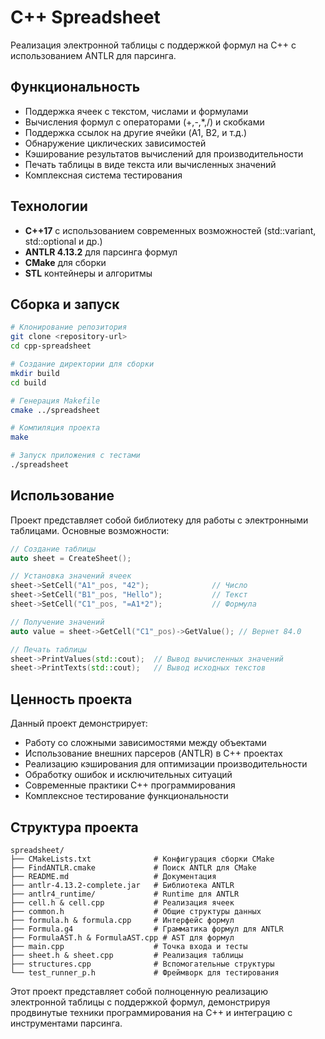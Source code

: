 # C++ Spreadsheet

Реализация электронной таблицы с поддержкой формул на C++ с использованием ANTLR для парсинга.

## Функциональность

- Поддержка ячеек с текстом, числами и формулами
- Вычисления формул с операторами (+,-,*,/) и скобками
- Поддержка ссылок на другие ячейки (A1, B2, и т.д.)
- Обнаружение циклических зависимостей
- Кэширование результатов вычислений для производительности
- Печать таблицы в виде текста или вычисленных значений
- Комплексная система тестирования

## Технологии

- **C++17** с использованием современных возможностей (std::variant, std::optional и др.)
- **ANTLR 4.13.2** для парсинга формул
- **CMake** для сборки
- **STL** контейнеры и алгоритмы

## Сборка и запуск

```bash
# Клонирование репозитория
git clone <repository-url>
cd cpp-spreadsheet

# Создание директории для сборки
mkdir build
cd build

# Генерация Makefile
cmake ../spreadsheet

# Компиляция проекта
make

# Запуск приложения с тестами
./spreadsheet
```

## Использование

Проект представляет собой библиотеку для работы с электронными таблицами. Основные возможности:

```cpp
// Создание таблицы
auto sheet = CreateSheet();

// Установка значений ячеек
sheet->SetCell("A1"_pos, "42");              // Число
sheet->SetCell("B1"_pos, "Hello");           // Текст
sheet->SetCell("C1"_pos, "=A1*2");           // Формула

// Получение значений
auto value = sheet->GetCell("C1"_pos)->GetValue(); // Вернет 84.0

// Печать таблицы
sheet->PrintValues(std::cout);  // Вывод вычисленных значений
sheet->PrintTexts(std::cout);   // Вывод исходных текстов
```

## Ценность проекта

Данный проект демонстрирует:
- Работу со сложными зависимостями между объектами
- Использование внешних парсеров (ANTLR) в C++ проектах
- Реализацию кэширования для оптимизации производительности
- Обработку ошибок и исключительных ситуаций
- Современные практики C++ программирования
- Комплексное тестирование функциональности

## Структура проекта

```
spreadsheet/
├── CMakeLists.txt              # Конфигурация сборки CMake
├── FindANTLR.cmake             # Поиск ANTLR для CMake
├── README.md                   # Документация
├── antlr-4.13.2-complete.jar   # Библиотека ANTLR
├── antlr4_runtime/             # Runtime для ANTLR
├── cell.h & cell.cpp           # Реализация ячеек
├── common.h                    # Общие структуры данных
├── formula.h & formula.cpp     # Интерфейс формул
├── Formula.g4                  # Грамматика формул для ANTLR
├── FormulaAST.h & FormulaAST.cpp # AST для формул
├── main.cpp                    # Точка входа и тесты
├── sheet.h & sheet.cpp         # Реализация таблицы
├── structures.cpp              # Вспомогательные структуры
└── test_runner_p.h             # Фреймворк для тестирования
```




Этот проект представляет собой полноценную реализацию электронной таблицы с поддержкой формул, демонстрируя продвинутые техники программирования на C++ и интеграцию с инструментами парсинга.

